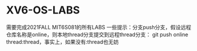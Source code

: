 # XV6-OS-LABS
需要完成2021FALL MIT6S081的所有LABS
一些提示：分支push分支，假设远程仓库名称是online，则本地thread分支提交到远程thread分支： git push online thread:thread，事实上，如果没有:thread也无妨
